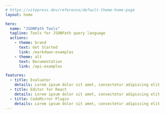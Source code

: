 ```yaml
---
# https://vitepress.dev/reference/default-theme-home-page
layout: home

hero:
  name: "JSONPath Tools"
  tagline: Tools for JSONPath query language
  actions:
    - theme: brand
      text: Get Started
      link: /markdown-examples
    - theme: alt
      text: Documentation
      link: /api-examples

features:
  - title: Evaluator
    details: Lorem ipsum dolor sit amet, consectetur adipiscing elit
  - title: Editor for React
    details: Lorem ipsum dolor sit amet, consectetur adipiscing elit
  - title: CodeMirror Plugin
    details: Lorem ipsum dolor sit amet, consectetur adipiscing elit
---
```



